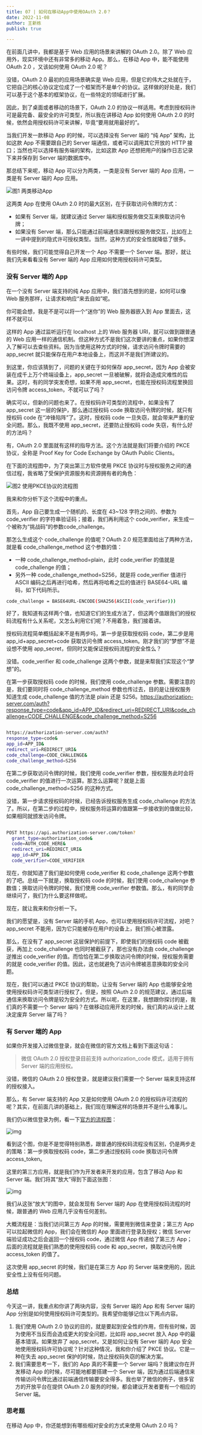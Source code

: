 ```yaml
---
title: 07 | 如何在移动App中使用OAuth 2.0？
date: 2022-11-08
author: 王新栋
publish: true

---
```


在前面几讲中，我都是基于 Web 应用的场景来讲解的 OAuth 2.0。除了 Web 应用外，现实环境中还有非常多的移动 App。那么，在移动 App 中，能不能使用 OAuth 2.0 ，又该如何使用 OAuth 2.0 呢？

没错，OAuth 2.0 最初的应用场景确实是 Web 应用，但是它的伟大之处就在于，它把自己的核心协议定位成了一个框架而不是单个的协议。这样做的好处是，我们可以基于这个基本的框架协议，在一些特定的领域进行扩展。

因此，到了桌面或者移动的场景下，OAuth 2.0 的协议一样适用。考虑到授权码许可是最完备、最安全的许可类型，所以我在讲移动 App 如何使用 OAuth 2.0 的时候，依然会用授权码许可来讲解，毕竟“要用就用最好的”。

当我们开发一款移动 App 的时候，可以选择没有 Server 端的 “纯 App” 架构，比如这款 App 不需要跟自己的 Server 端通信，或者可以调用其它开放的 HTTP 接口；当然也可以选择有服务端的架构，比如这款 App 还想把用户的操作日志记录下来并保存到 Server 端的数据库中。

那总结下来呢，移动 App 可以分为两类，一类是没有 Server 端的 App 应用，一类是有 Server 端的 App 应用。

![图1 两类移动App](https://afatpig.oss-cn-chengdu.aliyuncs.com/blog/4c034e019467aafae511f16055b57b99.png)

这两类 App 在使用 OAuth 2.0 时的最大区别，在于获取访问令牌的方式：

- 如果有 Server 端，就建议通过 Server 端和授权服务做交互来换取访问令牌；
- 如果没有 Server 端，那么只能通过前端通信来跟授权服务做交互，比如在上一讲中提到的隐式许可授权类型。当然，这种方式的安全性就降低了很多。

有些时候，我们可能觉得自己开发一个 App 不需要一个 Server 端。那好，就让我们先来看看没有 Server 端的 App 应用如何使用授权码许可类型。

### 没有 Server 端的 App

在一个没有 Server 端支持的纯 App 应用中，我们首先想到的是，如何可以像 Web 服务那样，让请求和响应“来去自如”呢。

你可能会想，我是不是可以将一个“迷你”的 Web 服务器嵌入到 App 里面去，这样不就可以

这样的 App 通过监听运行在 localhost 上的 Web 服务器 URI，就可以做到跟普通的 Web 应用一样的通信机制。但这种方式不是我们这次要讲的重点，如果你想深入了解可以去查些资料。因为当使用这种方式的时候，请求访问令牌时需要的 app_secret 就只能保存在用户本地设备上，而这并不是我们所建议的。

到这里，你应该猜到了，问题的关键在于如何保存 app_secret，因为 App 会被安装在成千上万个终端设备上，app_secret 一旦被破解，就将会造成灾难性的后果。这时，有的同学突发奇想，如果不用 app_secret，也能在授权码流程里换回访问令牌 access_token，不就可以了吗？

确实可以，但新的问题也来了。在授权码许可类型的流程中，如果没有了 app_secret 这一层的保护，那么通过授权码 code 换取访问令牌的时候，就只有授权码 code 在“冲锋陷阵”了。这时，授权码 code 一旦失窃，就会带来严重的安全问题。那么，我既不使用 app_secret，还要防止授权码 code 失窃，有什么好的方法吗？

有，OAuth 2.0 里面就有这样的指导方法。这个方法就是我们将要介绍的 PKCE 协议，全称是 Proof Key for Code Exchange by OAuth Public Clients。

在下面的流程图中，为了突出第三方软件使用 PKCE 协议时与授权服务之间的通信过程，我省略了受保护资源服务和资源拥有者的角色：

![图2 使用PKCE协议的流程图](https://afatpig.oss-cn-chengdu.aliyuncs.com/blog/66648bff2d955b3d714ce597299fbf52.png)

我来和你分析下这个流程中的重点。

首先，App 自己要生成一个随机的、长度在 43~128 字符之间的、参数为 code_verifier 的字符串验证码；接着，我们再利用这个 code_verifier，来生成一个被称为“挑战码”的参数code_challenge。

那怎么生成这个 code_challenge 的值呢？OAuth 2.0 规范里面给出了两种方法，就是看 code_challenge_method 这个参数的值：

- 一种 code_challenge_method=plain，此时 code_verifier 的值就是 code_challenge 的值；
- 另外一种 code_challenge_method=S256，就是将 code_verifier 值进行 ASCII 编码之后再进行哈希，然后再将哈希之后的值进行 BASE64-URL 编码，如下代码所示。

```sh
code_challenge = BASE64URL-ENCODE(SHA256(ASCII(code_verifier)))
```

好了，我知道有这样两个值，也知道它们的生成方法了，但这两个值跟我们的授权码流程有什么关系呢，又怎么利用它们呢？不用着急，我们接着讲。

授权码流程简单概括起来不是有两步吗，第一步是获取授权码 code，第二步是用 app_id+app_secret+code 获取访问令牌 access_token。刚才我们的“梦想”不是设想不使用 app_secret，但同时又能保证授权码流程的安全性么？

没错。code_verifier 和 code_challenge 这两个参数，就是来帮我们实现这个“梦想”的。

在第一步获取授权码 code 的时候，我们使用 code_challenge 参数。需要注意的是，我们要同时将 code_challenge_method 参数也传过去，目的是让授权服务知道生成 code_challenge 值的方法是 plain 还是 S256。https://authorization-server.com/auth?response_type=code&app_id=APP_ID&redirect_uri=REDIRECT_URI&code_challenge=CODE_CHALLENGE&code_challenge_method=S256

```sh

https://authorization-server.com/auth?
response_type=code&
app_id=APP_ID&
redirect_uri=REDIRECT_URI&
code_challenge=CODE_CHALLENGE&
code_challenge_method=S256
```

在第二步获取访问令牌的时候，我们使用 code_verifier 参数，授权服务此时会将 code_verifier 的值进行一次运算。那怎么运算呢？就是上面 code_challenge_method=S256 的这种方式。

没错，第一步请求授权码的时候，已经告诉授权服务生成 code_challenge 的方法了。所以，在第二步的过程中，授权服务将运算的值跟第一步接收到的值做比较，如果相同就颁发访问令牌。

```sh

POST https://api.authorization-server.com/token?
  grant_type=authorization_code&
  code=AUTH_CODE_HERE&
  redirect_uri=REDIRECT_URI&
  app_id=APP_ID&
  code_verifier=CODE_VERIFIER
```

现在，你就知道了我们是如何使用 code_verifier 和 code_challenge 这两个参数的了吧。总结一下就是，换取授权码 code 的时候，我们使用 code_challenge 参数值；换取访问令牌的时候，我们使用 code_verifier 参数值。那么，有的同学会继续问了，我们为什么要这样做呢。

现在，就让我来和你分析一下。

我们的愿望是，没有 Server 端的手机 App，也可以使用授权码许可流程，对吧？app_secret 不能用，因为它只能被存在用户的设备上，我们担心被泄露。

那么，在没有了 app_secret 这层保护的前提下，即使我们的授权码 code 被截获，再加上 code_challenge 也同时被截获了，那也没有办法由 code_challenge 逆推出 code_verifier 的值。而恰恰在第二步换取访问令牌的时候，授权服务需要的就是 code_verifier 的值。因此，这也就避免了访问令牌被恶意换取的安全问题。

现在，我们可以通过 PKCE 协议的帮助，让没有 Server 端的 App 也能够安全地使用授权码许可类型进行授权了。但是，按照 OAuth 2.0 的规范建议，通过后端通信来换取访问令牌是较为安全的方式。所以呢，在这里，我想跟你探讨的是，我们真的不需要一个 Server 端吗？在做移动应用开发的时候，我们真的从设计上就决定废弃 Server 端了吗？

### 有 Server 端的 App

如果你开发接入过微信登录，就会在微信的官方文档上看到下面这句话：

> 微信 OAuth 2.0 授权登录目前支持 authorization_code 模式，适用于拥有 Server 端的应用授权。

没错，微信的 OAuth 2.0 授权登录，就是建议我们需要一个 Server 端来支持这样的授权接入。

那么，有 Server 端支持的 App 又是如何使用 OAuth 2.0 的授权码许可流程的呢？其实，在前面几讲的基础上，我们现在理解这样的场景并不是什么难事儿。

我们仍以微信登录为例，看一下[官方的流程图](https://developers.weixin.qq.com/doc/oplatform/Website_App/WeChat_Login/Wechat_Login.html)：

![img](https://afatpig.oss-cn-chengdu.aliyuncs.com/blog/86d3yy8fa419c94b7e3766fe0a4e3db1.png)

看到这个图，你是不是觉得特别熟悉，跟普通的授权码流程没有区别，仍是两步走的策略：第一步换取授权码 code，第二步通过授权码 code 换取访问令牌 access_token。

这里的第三方应用，就是我们作为开发者来开发的应用，包含了移动 App 和 Server 端。我们将其“放大”得到下面这张图：

![img](https://afatpig.oss-cn-chengdu.aliyuncs.com/blog/564f5b7af360180d270e205df5f9c05e.png)

我们从这张“放大”的图中，就会发现有 Server 端的 App 在使用授权码流程的时候，跟普通的 Web 应用几乎没有任何差别。

大概流程是：当我们访问第三方 App 的时候，需要用到微信来登录；第三方 App 可以拉起微信的 App，我们会在微信的 App 里面进行登录及授权；微信 Server 端验证成功之后会返回一个授权码 code，通过微信 App 传递给了第三方 App；后面的流程就是我们熟悉的使用授权码 code 和 app_secret，换取访问令牌 access_token 的值了。

这次使用 app_secret 的时候，我们是在第三方 App 的 Server 端来使用的，因此安全性上没有任何问题。

### 总结

今天这一讲，我重点和你讲了两块内容，没有 Server 端的 App 和有 Server 端的 App 分别是如何使用授权码许可类型的。我希望你能够记住以下两点内容。

1. 我们使用 OAuth 2.0 协议的目的，就是要起到安全性的作用，但有些时候，因为使用不当反而会造成更大的安全问题，比如将 app_secret 放入 App 中的最基本错误。如果放弃了 app_secret，又是如何让没有 Server 端的 App 安全地使用授权码许可协议呢？针对这种情况，我和你介绍了 PKCE 协议。它是一种在失去 app_secret 保护的时候，防止授权码失窃的解决方案。
2. 我们需要思考一下，我们的 App 真的不需要一个 Server 端吗？我建议你在开发移动 App 的时候，尽可能地都要搭建一个 Server 端，因为通过后端通信来传输访问令牌比通过前端通信传输要安全得多。我也举了微信的例子，很多官方的开放平台在提供 OAuth 2.0 服务的时候，都会建议开发者要有一个相应的 Server 端。

### 思考题

在移动 App 中，你还能想到有哪些相对安全的方式来使用 OAuth 2.0 吗？